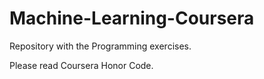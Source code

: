 # Machine-Learning-Coursera
Repository with the Programming exercises.

Please read Coursera Honor Code.
